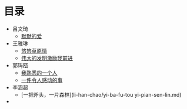  # 目录 #

* 吕文琦
	* [默默的爱](lv-wen-qi/mo-mo-de-ai.md)
* 王雅琳
	* [悠悠草原情](wang-ya-lin/you-you-cao-yuan-qing.md)
	* [伟大的发明激励我前进](wang-ya-lin/wei-da-de-fa-ming-ji-li-wo-qian-jin.md)
* 郭玙瓯
    * [我熟悉的一个人](guo-yu-ou/wo-shu-xi-de-yi-ge-ren.md)
    * [一件令人感动的事](guo-yu-ou/yi-jian-ling-ren-gan-dong-de-shi.md)
* 李涵超
    * [一把斧头，一片森林](li-han-chao/yi-ba-fu-tou yi-pian-sen-lin.md)
*